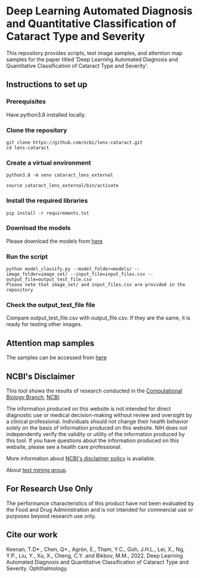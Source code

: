 # Deep Learning Automated Diagnosis and Quantitative Classification of Cataract Type and Severity
This repository provides scripts, test image samples, and attention map samples for the paper titled 'Deep Learning Automated Diagnosis and Quantitative Classification of Cataract Type and Severity'.

## Instructions to set up
### Prerequisites
Have python3.8 installed locally.

### Clone the repository
```
git clone https://github.com/ncbi/lens-cataract.git
cd lens-cataract
```

### Create a virtual environment
```
python3.8 -m venv cataract_lens_external

source cataract_lens_external/bin/activate 
```
### Install the required libraries
```
pip install -r requirements.txt
```
### Download the models
Please download the models from [here](https://ftp.ncbi.nlm.nih.gov/pub/lu/Suppl/cataract_lens/models.zip)

### Run the script
```
python model_classify.py --model_folder=models/ --image_folder=image_set/ --input_file=input_files.csv --output_file=output_test_file.csv
Please note that image_set/ and input_files.csv are provided in the repository
```
### Check the output_test_file file
Compare output_test_file.csv with output_file.csv. If they are the same, it is ready for testing other images.

## Attention map samples 
The samples can be accessed from [here](https://ftp.ncbi.nlm.nih.gov/pub/lu/Suppl/cataract_lens/attention_map_samples.zip)

## NCBI's Disclaimer
This tool shows the results of research conducted in the [Computational Biology Branch](https://www.ncbi.nlm.nih.gov/research/), [NCBI](https://www.ncbi.nlm.nih.gov/home/about). 

The information produced on this website is not intended for direct diagnostic use or medical decision-making without review and oversight by a clinical professional. Individuals should not change their health behavior solely on the basis of information produced on this website. NIH does not independently verify the validity or utility of the information produced by this tool. If you have questions about the information produced on this website, please see a health care professional. 

More information about [NCBI's disclaimer policy](https://www.ncbi.nlm.nih.gov/home/about/policies.shtml) is available.

About [text mining group](https://www.ncbi.nlm.nih.gov/research/bionlp/).

## For Research Use Only
The performance characteristics of this product have not been evaluated by the Food and Drug Administration and is not intended for commercial use or purposes beyond research use only. 

## Cite our work
Keenan, T.D*., Chen, Q*., Agrón, E., Tham, Y.C., Goh, J.H.L., Lei, X., Ng, Y.P., Liu, Y., Xu, X., Cheng, C.Y. and Bikbov, M.M., 2022. Deep Learning Automated Diagnosis and Quantitative Classification of Cataract Type and Severity. Ophthalmology.
